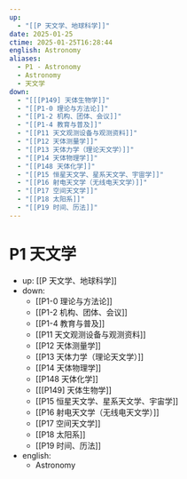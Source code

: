 ```yaml
---
up:
  - "[[P 天文学、地球科学]]"
date: 2025-01-25
ctime: 2025-01-25T16:28:44
english: Astronomy
aliases:
  - P1 - Astronomy
  - Astronomy
  - 天文学
down:
  - "[[[P149] 天体生物学]]"
  - "[[P1-0 理论与方法论]]"
  - "[[P1-2 机构、团体、会议]]"
  - "[[P1-4 教育与普及]]"
  - "[[P11 天文观测设备与观测资料]]"
  - "[[P12 天体测量学]]"
  - "[[P13 天体力学（理论天文学）]]"
  - "[[P14 天体物理学]]"
  - "[[P148 天体化学]]"
  - "[[P15 恒星天文学、星系天文学、宇宙学]]"
  - "[[P16 射电天文学（无线电天文学）]]"
  - "[[P17 空间天文学]]"
  - "[[P18 太阳系]]"
  - "[[P19 时间、历法]]"
---
```


# P1 天文学

- up: [[P 天文学、地球科学]]
- down:
	- [[P1-0 理论与方法论]]
	- [[P1-2 机构、团体、会议]]
	- [[P1-4 教育与普及]]
	- [[P11 天文观测设备与观测资料]]
	- [[P12 天体测量学]]
	- [[P13 天体力学（理论天文学）]]
	- [[P14 天体物理学]]
	- [[P148 天体化学]]
	- [[[P149] 天体生物学]]
	- [[P15 恒星天文学、星系天文学、宇宙学]]
	- [[P16 射电天文学（无线电天文学）]]
	- [[P17 空间天文学]]
	- [[P18 太阳系]]
	- [[P19 时间、历法]]
- english:
	- Astronomy
